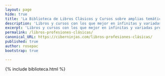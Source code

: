 ```yaml
---
layout: page
hide: true
title: 'La Biblioteca de Libros Clásicos y Cursos sobre amplias temáticas'
description: 'Libros y cursos con los que mejor en infinitas y variadas profesionales no relacionadas con el mundo de la tecnología'
excerpt: 'Libros y cursos con los que mejor en infinitas y variadas profesionales no relacionadas con el mundo de la tecnología'
permalink: /libros-profesiones-clásicas/
canonical_URL: https://ciberninjas.com/libros-profesiones-clásicas/
published: true
author: rosepac
bootstrap: true

---
```


{% include biblioteca.html %}

<!-- Saber Más -->
<!-- https://www.computerhistory.org/collections/search/ -->